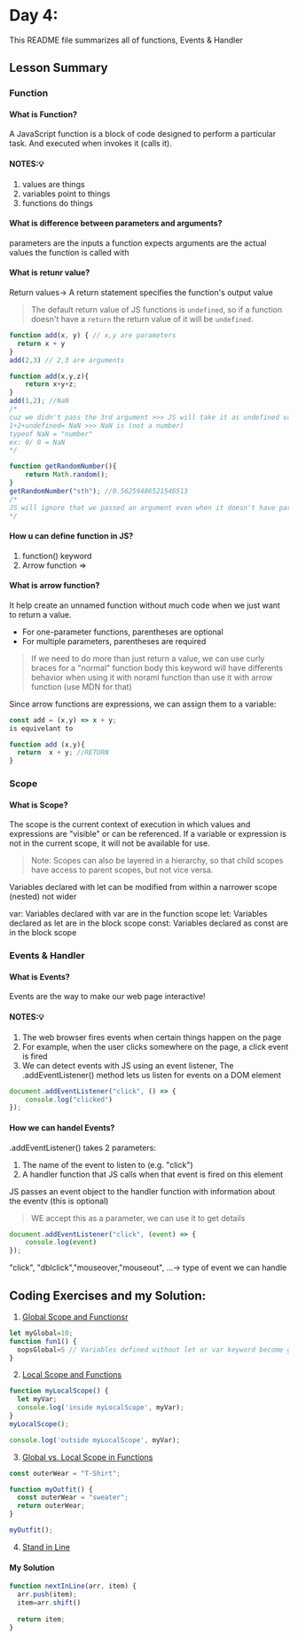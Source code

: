 # Day 4: 

This README file summarizes all of functions, Events & Handler 

## Lesson Summary

### Function 
#### What is Function? 
A JavaScript function is a block of code designed to perform a particular task. And executed when invokes it (calls it).

#### NOTES:💡
1. values are things
2. variables point to things
3. functions do things

#### What is difference between parameters and arguments? 
parameters are the inputs a function expects
arguments are the actual values the function is called with

#### What is retunr value? 
Return values-> A return statement specifies the function's output value
> The default return value of JS functions is `undefined`, so if a function doesn't have a `return` the return value of it will be `undefined`.


```javaScript
function add(x, y) { // x,y are parameters 
  return x + y
}
add(2,3) // 2,3 are arguments 
```
```javaScript
function add(x,y,z){
    return x+y+z;
}
add(1,2); //NaN
/*
cuz we didn't pass the 3rd argument >>> JS will take it as undefined value 
1+2+undefined= NaN >>> NaN is (not a number)
typeof NaN = "number" 
ex: 0/ 0 = NaN
*/
```
```javaScript
function getRandomNumber(){
    return Math.random();
}
getRandomNumber("sth"); //0.56259486521546513
/*
JS will ignore that we passed an argument even when it doesn't have parameters
*/
```

#### How u can define function in JS? 
1. function() keyword
2. Arrow function =>


#### What is arrow function? 
It help create an unnamed function without much code when we just want to return a value. 
* For one-parameter functions, parentheses are optional
* For multiple parameters, parentheses are required

> If we need to do more than just return a value, we can use curly braces for a "normal" function body
> this keyword will have differents behavior when using it with noraml function than use it with arrow function (use MDN for that)

Since arrow functions are expressions, we can assign them to a variable:
```javascript
const add = (x,y) => x + y;
is equivelant to

function add (x,y){
  return  x + y; //RETURN
}
```

### Scope
#### What is Scope? 
The scope is the current context of execution in which values and expressions are "visible" or can be referenced. If a variable or expression is not in the current scope, it will not be available for use. 

> Note: Scopes can also be layered in a hierarchy, so that child scopes have access to parent scopes, but not vice versa.

Variables declared with let can be modified from within a narrower scope (nested) not wider 

var: Variables declared with var are in the function scope 
let: Variables declared as let are in the block scope
const: Variables declared as const are in the block scope


### Events & Handler 
#### What is Events? 
Events are the way to make our web page interactive!

#### NOTES:💡
1. The web browser fires events when certain things happen on the page
2. For example, when the user clicks somewhere on the page, a click event is fired
3. We can detect events with JS using an event listener, The .addEventListener() method lets us listen for events on a DOM element
```javascript 
document.addEventListener("click", () => {
    console.log("clicked")
});
```

#### How we can handel Events? 
.addEventListener() takes 2 parameters:
1. The name of the event to listen to (e.g. "click")
2. A handler function that JS calls when that event is fired on this element

JS passes an event object to the handler function with information about the eventv (this is optional)
> WE accept this as a parameter, we can use it to get details 
```javascript 
document.addEventListener("click", (event) => {
    console.log(event)
});
```
"click", "dblclick","mouseover,"mouseout", ...-> type of event we can handle


## Coding Exercises and my Solution:

1. [Global Scope and Functionsr](https://www.freecodecamp.org/learn/javascript-algorithms-and-data-structures/basic-javascript/global-scope-and-functions)
```javascript
let myGlobal=10;
function fun1() {
  oopsGlobal=5 // Variables defined without let or var keyword become global variables. And 
}
```


2. [Local Scope and Functions](https://www.freecodecamp.org/learn/javascript-algorithms-and-data-structures/basic-javascript/local-scope-and-functions)
```javascript
function myLocalScope() {
  let myVar;
  console.log('inside myLocalScope', myVar);
}
myLocalScope();

console.log('outside myLocalScope', myVar);
```


3. [Global vs. Local Scope in Functions](https://www.freecodecamp.org/learn/javascript-algorithms-and-data-structures/basic-javascript/global-vs--local-scope-in-functions)
```javascript
const outerWear = "T-Shirt";

function myOutfit() {
  const outerWear = "sweater";
  return outerWear;
}

myOutfit();
```


4. [Stand in Line](https://www.freecodecamp.org/learn/javascript-algorithms-and-data-structures/basic-javascript/stand-in-line)
#### My Solution
```javascript
function nextInLine(arr, item) {
  arr.push(item);
  item=arr.shift()
  
  return item;
}
```